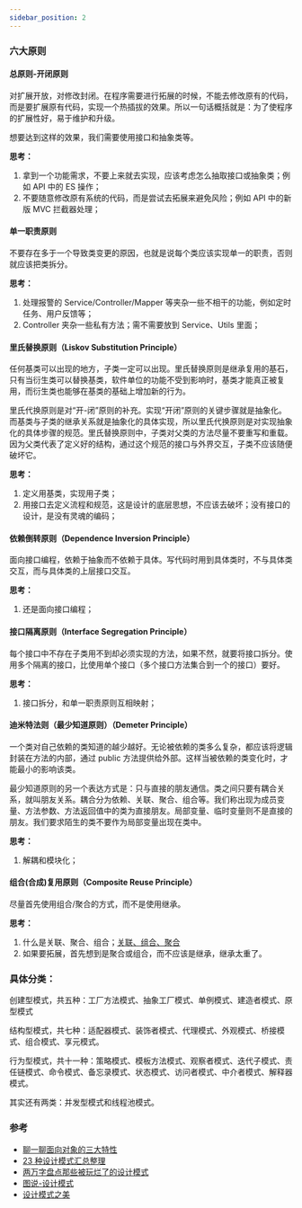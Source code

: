 ```yaml
---
sidebar_position: 2
---
```


### 六大原则

#### 总原则-开闭原则

对扩展开放，对修改封闭。在程序需要进行拓展的时候，不能去修改原有的代码，而是要扩展原有代码，实现一个热插拔的效果。所以一句话概括就是：为了使程序的扩展性好，易于维护和升级。

想要达到这样的效果，我们需要使用接口和抽象类等。

**思考：**

1. 拿到一个功能需求，不要上来就去实现，应该考虑怎么抽取接口或抽象类；例如 API 中的 ES 操作；
2. 不要随意修改原有系统的代码，而是尝试去拓展来避免风险；例如 API 中的新版 MVC 拦截器处理；

#### 单一职责原则

不要存在多于一个导致类变更的原因，也就是说每个类应该实现单一的职责，否则就应该把类拆分。

**思考：**

1. 处理报警的 Service/Controller/Mapper 等夹杂一些不相干的功能，例如定时任务、用户反馈等；
2. Controller 夹杂一些私有方法；需不需要放到 Service、Utils 里面；

####

#### 里氏替换原则（Liskov Substitution Principle）

任何基类可以出现的地方，子类一定可以出现。里氏替换原则是继承复用的基石，只有当衍生类可以替换基类，软件单位的功能不受到影响时，基类才能真正被复用，而衍生类也能够在基类的基础上增加新的行为。

里氏代换原则是对“开-闭”原则的补充。实现“开闭”原则的关键步骤就是抽象化。而基类与子类的继承关系就是抽象化的具体实现，所以里氏代换原则是对实现抽象化的具体步骤的规范。里氏替换原则中，子类对父类的方法尽量不要重写和重载。因为父类代表了定义好的结构，通过这个规范的接口与外界交互，子类不应该随便破坏它。

**思考：**

1. 定义用基类，实现用子类；
2. 用接口去定义流程和规范，这是设计的底层思想，不应该去破坏；没有接口的设计，是没有灵魂的编码；

#### 依赖倒转原则（Dependence Inversion Principle）

面向接口编程，依赖于抽象而不依赖于具体。写代码时用到具体类时，不与具体类交互，而与具体类的上层接口交互。

**思考：**

1. 还是面向接口编程；

#### 接口隔离原则（Interface Segregation Principle）

每个接口中不存在子类用不到却必须实现的方法，如果不然，就要将接口拆分。使用多个隔离的接口，比使用单个接口（多个接口方法集合到一个的接口）要好。

**思考：**

1. 接口拆分，和单一职责原则互相映射；

#### 迪米特法则（最少知道原则）（Demeter Principle）

一个类对自己依赖的类知道的越少越好。无论被依赖的类多么复杂，都应该将逻辑封装在方法的内部，通过 public 方法提供给外部。这样当被依赖的类变化时，才能最小的影响该类。

最少知道原则的另一个表达方式是：只与直接的朋友通信。类之间只要有耦合关系，就叫朋友关系。耦合分为依赖、关联、聚合、组合等。我们称出现为成员变量、方法参数、方法返回值中的类为直接朋友。局部变量、临时变量则不是直接的朋友。我们要求陌生的类不要作为局部变量出现在类中。

**思考：**

1. 解耦和模块化；

#### 组合(合成)复用原则（Composite Reuse Principle）

尽量首先使用组合/聚合的方式，而不是使用继承。

**思考：**

1. 什么是关联、聚合、组合；[关联、组合、聚合](https://www.php.cn/java-article-413814.html)
2. 如果要拓展，首先想到是聚合或组合，而不应该是继承，继承太重了。

### 具体分类：

创建型模式，共五种：工厂方法模式、抽象工厂模式、单例模式、建造者模式、原型模式

结构型模式，共七种：适配器模式、装饰者模式、代理模式、外观模式、桥接模式、组合模式、享元模式。

行为型模式，共十一种：策略模式、模板方法模式、观察者模式、迭代子模式、责任链模式、命令模式、备忘录模式、状态模式、访问者模式、中介者模式、解释器模式。

其实还有两类：并发型模式和线程池模式。

### 参考

- [聊一聊面向对象的三大特性](https://www.jianshu.com/p/1974a5837040)
- [23 种设计模式汇总整理](https://blog.csdn.net/jason0539/article/details/44956775)
- [两万字盘点那些被玩烂了的设计模式](https://mp.weixin.qq.com/s?__biz=Mzg5MDczNDI0Nw==&mid=2247492497&idx=1&sn=31882a4693f0e09a419073b58ddf431e&chksm=cfdab059f8ad394f8fcafed1d96825a7393e491f4d287a0e0ab81e42e974ea87f3f54d973864&scene=21#wechat_redirect)
- [图说-设计模式](https://refactoringguru.cn/design-patterns)
- [设计模式之美](https://design-patterns.readthedocs.io/zh_CN/latest/index.html)
